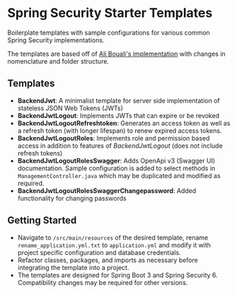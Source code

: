 # Spring Security Starter Templates
Boilerplate templates with sample configurations for various common Spring Security implementations.

The templates are based off of [Ali Bouali's implementation](https://github.com/ali-bouali/spring-boot-3-jwt-security) with changes in nomenclature and folder structure.

## Templates
* **BackendJwt**: 
A minimalist template for server side implementation of stateless JSON Web Tokens (JWTs)
* **BackendJwtLogout**: Implements JWTs that can expire or be revoked
* **BackendJwtLogoutRefreshtoken**: Generates an access token as well as a refresh token (with longer lifespan) to renew expired access tokens.
* **BackendJwtLogoutRoles**: Implements role and permission based access in addition to features of *BackendJwtLogout* (does not include refresh tokens)
* **BackendJwtLogoutRolesSwagger**: Adds OpenApi v3 (Swagger UI) documentation. Sample configuration is added to select methods in `ManagementController.java` which may be duplicated and modified as required.
* **BackendJwtLogoutRolesSwaggerChangepassword**: Added functionality for changing passwords


## Getting Started
* Navigate to `/src/main/resources` of the desired template, rename `rename_application.yml.txt` to `application.yml` and modify it with project specific configuration and database credentials.
* Refactor classes, packages, and imports as necessary before integrating the template into a project.
* The templates are designed for Spring Boot 3 and Spring Security 6. Compatibility changes may be required for other versions.
